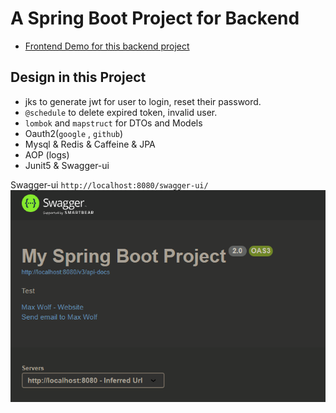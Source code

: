# A Spring Boot Project for Backend
- [Frontend Demo for this backend project](https://github.com/maxwolf621/SpringBootFrontend)
## Design in this Project
- jks to generate jwt for user to login, reset their password.
- `@schedule` to delete expired token, invalid user.
- `lombok` and `mapstruct` for DTOs and Models
- Oauth2(`google` , `github`)
- Mysql & Redis & Caffeine & JPA 
- AOP (logs)
- Junit5 & Swagger-ui

Swagger-ui `http://localhost:8080/swagger-ui/`
![image=1](images/bafd4f766f44c056785c1d3e515c55f500f49bec301a99fe68445f6a9487687f.png)    

